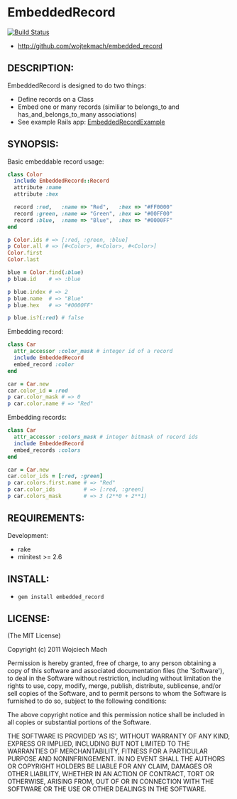 # EmbeddedRecord

[![Build Status](http://travis-ci.org/wojtekmach/embedded_record.png)](http://travis-ci.org/wojtekmach/embedded_record)

* http://github.com/wojtekmach/embedded_record

## DESCRIPTION:

EmbeddedRecord is designed to do two things:

* Define records on a Class
* Embed one or many records (similiar to belongs\_to and
has\_and\_belongs\_to\_many associations)
* See example Rails app:
  [EmbeddedRecordExample](https://github.com/wojtekmach/embedded_record_example)

## SYNOPSIS:

Basic embeddable record usage:

```ruby
class Color
  include EmbeddedRecord::Record
  attribute :name
  attribute :hex

  record :red,   :name => "Red",   :hex => "#FF0000"
  record :green, :name => "Green", :hex => "#00FF00"
  record :blue,  :name => "Blue",  :hex => "#0000FF"
end

p Color.ids # => [:red, :green, :blue]
p Color.all # => [#<Color>, #<Color>, #<Color>]
Color.first
Color.last

blue = Color.find(:blue)
p blue.id    # => :blue

p blue.index # => 2
p blue.name  # => "Blue"
p blue.hex   # => "#0000FF"

p blue.is?(:red) # false
```

Embedding record:

```ruby
class Car
  attr_accessor :color_mask # integer id of a record
  include EmbeddedRecord
  embed_record :color
end

car = Car.new
car.color_id = :red
p car.color_mask # => 0
p car.color.name # => "Red"
```

Embedding records:

```ruby
class Car
  attr_accessor :colors_mask # integer bitmask of record ids
  include EmbeddedRecord
  embed_records :colors
end

car = Car.new
car.color_ids = [:red, :green]
p car.colors.first.name # => "Red"
p car.color_ids         # => [:red, :green]
p car.colors_mask       # => 3 (2**0 + 2**1)
```

## REQUIREMENTS:

Development:

* rake
* minitest >= 2.6

## INSTALL:

* `gem install embedded_record`

## LICENSE:

(The MIT License)

Copyright (c) 2011 Wojciech Mach

Permission is hereby granted, free of charge, to any person obtaining
a copy of this software and associated documentation files (the
'Software'), to deal in the Software without restriction, including
without limitation the rights to use, copy, modify, merge, publish,
distribute, sublicense, and/or sell copies of the Software, and to
permit persons to whom the Software is furnished to do so, subject to
the following conditions:

The above copyright notice and this permission notice shall be
included in all copies or substantial portions of the Software.

THE SOFTWARE IS PROVIDED 'AS IS', WITHOUT WARRANTY OF ANY KIND,
EXPRESS OR IMPLIED, INCLUDING BUT NOT LIMITED TO THE WARRANTIES OF
MERCHANTABILITY, FITNESS FOR A PARTICULAR PURPOSE AND NONINFRINGEMENT.
IN NO EVENT SHALL THE AUTHORS OR COPYRIGHT HOLDERS BE LIABLE FOR ANY
CLAIM, DAMAGES OR OTHER LIABILITY, WHETHER IN AN ACTION OF CONTRACT,
TORT OR OTHERWISE, ARISING FROM, OUT OF OR IN CONNECTION WITH THE
SOFTWARE OR THE USE OR OTHER DEALINGS IN THE SOFTWARE.
